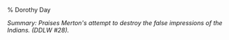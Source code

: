 % Dorothy Day

*Summary: Praises Merton's attempt to destroy the false impressions of
the Indians. (DDLW \#28).*


